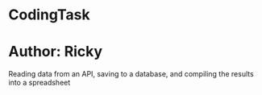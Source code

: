 # CodingTask
# Author: Ricky

Reading data from an API, saving to a database, and compiling the results into a spreadsheet
